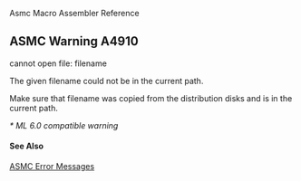 Asmc Macro Assembler Reference

## ASMC Warning A4910

cannot open file: filename

The given filename could not be in the current path.

Make sure that filename was copied from the distribution disks and is in the current path.

_* ML 6.0 compatible warning_

#### See Also

[ASMC Error Messages](readme.md)